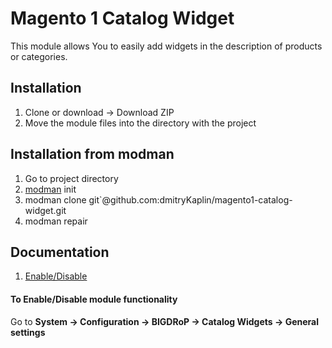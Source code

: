 # Magento 1 Catalog Widget
This module allows You to easily add widgets in the description of products or categories.

## Installation
1. Clone or download → Download ZIP
2. Move the module files into the directory with the project

## Installation from modman
1. Go to project directory
2. [modman](https://github.com/colinmollenhour/modman) init
3. modman clone git`@github.com:dmitryKaplin/magento1-catalog-widget.git
4. modman repair

## Documentation
1. [Enable/Disable](#to-enabledisable-module-functionality)

#### To Enable/Disable module functionality
Go to **System → Configuration → BIGDRoP → Catalog Widgets → General settings**